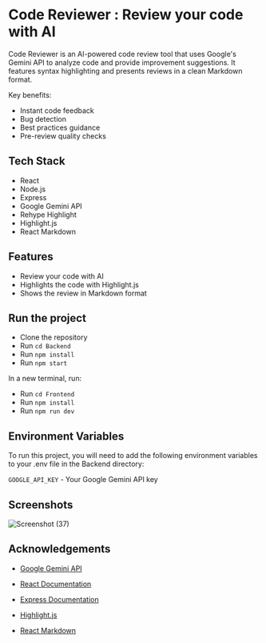 
# Code Reviewer : Review your code with AI

Code Reviewer is an AI-powered code review tool that uses Google's Gemini API to analyze code and provide improvement suggestions. It features syntax highlighting and presents reviews in a clean Markdown format.

Key benefits:
- Instant code feedback
- Bug detection
- Best practices guidance
- Pre-review quality checks


## Tech Stack

- React
- Node.js
- Express
- Google Gemini API
- Rehype Highlight
- Highlight.js
- React Markdown

## Features

- Review your code with AI
- Highlights the code with Highlight.js
- Shows the review in Markdown format


## Run the project

- Clone the repository
- Run `cd Backend`
- Run `npm install`
- Run `npm start`

In a new terminal, run:

- Run `cd Frontend`
- Run `npm install`
- Run `npm run dev`


## Environment Variables

To run this project, you will need to add the following environment variables to your .env file in the Backend directory:

`GOOGLE_API_KEY` - Your Google Gemini API key

## Screenshots


![Screenshot (37)](https://github.com/user-attachments/assets/8cda772c-6bb2-4abd-adbf-c61931983062)




## Acknowledgements

- [Google Gemini API](https://ai.google.dev/)
- [React Documentation](https://react.dev/)
- [Express Documentation](https://expressjs.com/)
- [Highlight.js](https://highlightjs.org/)
- [React Markdown](https://remarkjs.github.io/react-markdown/)




  
  </div>
